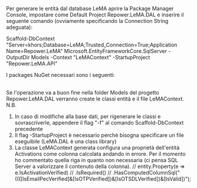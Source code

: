Per generare le entità dal database LeMA aprire la Package Manager Console, 
impostare come Default Project Repower.LeMA.DAL e inserire il seguente comando (ovviamente specificando la Connection String adeguata):

Scaffold-DbContext "Server=khors;Database=LeMA;Trusted_Connection=True;Application Name=Repower.LeMA" Microsoft.EntityFrameworkCore.SqlServer
-OutputDir Models -Context "LeMAContext" -StartupProject "Repower.LeMA.API"

I packages NuGet necessari sono i seguenti:
<ItemGroup>
    <PackageReference Include="Microsoft.EntityFrameworkCore.SqlServer" Version="2.0.1" />
    <PackageReference Include="Microsoft.EntityFrameworkCore" Version="2.0.1" />
    <PackageReference Include="Microsoft.EntityFrameworkCore.Design" Version="2.0.1" />
    <PackageReference Include="Microsoft.EntityFrameworkCore.Tools" Version="2.0.1" />  
    <PackageReference Include="Microsoft.Extensions.Configuration" Version="2.0.0" />   
</ItemGroup>

Se l'operazione va a buon fine nella folder Models del progetto Repower.LeMA.DAL verranno create le classi entità e il file LeMAContext.
N.B.
1) In caso di modifiche alla base dati, per rigenerare le classi e sovrascriverle, appendere il flag "-f" al comando Scaffold-DbContext precedente
2) Il flag -StartupProject è necessario perchè bisogna specificare un file eseguibile (LeMA.DAL è una class library)
3) La classe LeMAContext generata configura una proprietà dell'entità Activations come colonna calcolata andando in errore. Per il momento ho commentato quella riga in quanto non necessaria (ci pensa SQL Server a valorizzare il contenuto della colonna).
// entity.Property(e => e.IsActivationVerified)
//    .IsRequired()
//    .HasComputedColumnSql("((([IsEmailPecVerified]&[IsOTPVerified])&[IsOTSDLVerified])&[IsValid])");
